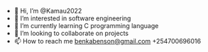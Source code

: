 - 👋 Hi, I’m @Kamau2022
- 👀 I’m interested in software engineering
- 🌱 I’m currently learning C programming language
- 💞️ I’m looking to collaborate on projects
- 📫 How to reach me benkabenson@gmail.com
+254700696016
<!---
Kamau2022/Kamau2022 is a ✨ special ✨ repository because its `README.md` (this file) appears on your GitHub profile.
You can click the Preview link to take a look at your changes.
--->
